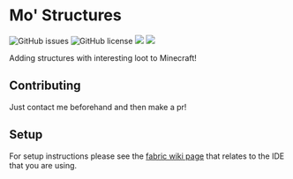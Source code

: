 # Mo' Structures

![GitHub issues](https://img.shields.io/github/issues/franiscoder/mostructures.svg)
![GitHub license](https://img.shields.io/github/license/franiscoder/mostructures.svg)
[![](http://cf.way2muchnoise.eu/378266.svg)](https://www.curseforge.com/minecraft/mc-mods/mo-structures) 
[![](http://cf.way2muchnoise.eu/versions/mo-structures.svg)](https://www.curseforge.com/minecraft/mc-mods/mo-structures) 

Adding structures with interesting loot to Minecraft!


## Contributing
Just contact me beforehand and then make a pr! 

## Setup

For setup instructions please see the [fabric wiki page](https://fabricmc.net/wiki/tutorial:setup) that relates to the IDE that you are using.
